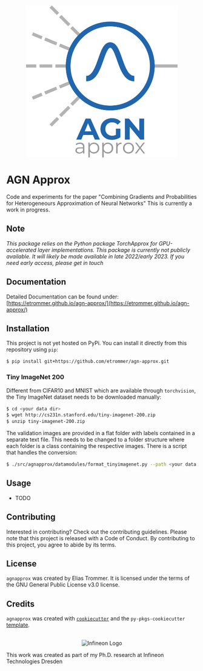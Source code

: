 <p align="center">
<img width="400" height="400" src="https://raw.githubusercontent.com/etrommer/agn-approx/main/docs/agnapprox_logo.png" alt="AGN Approx Logo">
</p>

# AGN Approx
Code and experiments for the paper "Combining Gradients and Probabilities for Heterogeneours Approximation of Neural Networks"
This is currently a work in progress.

## Note
*This package relies on the Python package TorchApprox for GPU-accelerated layer implementations. This package is currently not publicly available. It will likely be made available in late 2022/early 2023. If you need early access, please get in touch*

## Documentation
Detailed Documentation can be found under: [https://etrommer.github.io/agn-approx/](https://etrommer.github.io/agn-approx/)

## Installation
This project is not yet hosted on PyPi. You can install it directly from this repository using `pip`:
```bash
$ pip install git+https://github.com/etrommer/agn-approx.git
```
### Tiny ImageNet 200
Different from CIFAR10 and MNIST which are available through `torchvision`, the Tiny ImageNet dataset needs to be downloaded manually:
```bash
$ cd <your data dir>
$ wget http://cs231n.stanford.edu/tiny-imagenet-200.zip
$ unzip tiny-imagenet-200.zip
```
The validation images are provided in a flat folder with labels contained in a separate text file. This needs to be changed to a folder structure where each folder is a class containing the respective images. There is a script that handles the conversion:
```bash
$ ./src/agnapprox/datamodules/format_tinyimagenet.py --path <your data dir>/tiny-imagenet-200
```

## Usage

- TODO

## Contributing

Interested in contributing? Check out the contributing guidelines. Please note that this project is released with a Code of Conduct. By contributing to this project, you agree to abide by its terms.

## License

`agnapprox` was created by Elias Trommer. It is licensed under the terms of the GNU General Public License v3.0 license.

## Credits
`agnapprox` was created with [`cookiecutter`](https://cookiecutter.readthedocs.io/en/latest/) and the `py-pkgs-cookiecutter` [template](https://github.com/py-pkgs/py-pkgs-cookiecutter).
<br/>
<br/>
<p align="center">
<img src="https://upload.wikimedia.org/wikipedia/commons/thumb/b/bb/Infineon-Logo.svg/320px-Infineon-Logo.svg.png" alt="Infineon Logo">
</p>
This work was created as part of my Ph.D. research at Infineon Technologies Dresden
